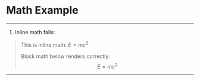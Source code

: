 # Math Example

---
1. Inline math fails:
> This is inline math: $E=mc^2$
> 
> Block math below renders correctly:
> $$
> E=mc^2
> $$

---
